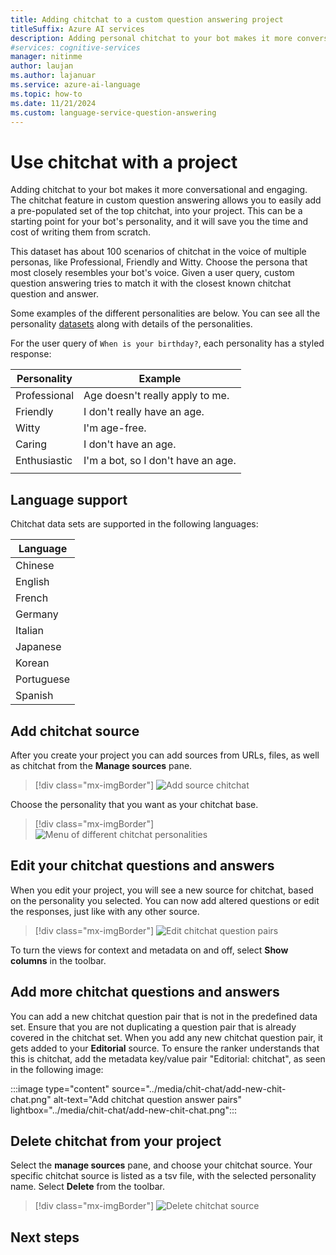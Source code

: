 ```yaml
---
title: Adding chitchat to a custom question answering project
titleSuffix: Azure AI services
description: Adding personal chitchat to your bot makes it more conversational and engaging when you create a project. Custom question answering allows you to easily add a pre-populated set of the top chitchat, into your projects.
#services: cognitive-services
manager: nitinme
author: laujan
ms.author: lajanuar
ms.service: azure-ai-language
ms.topic: how-to
ms.date: 11/21/2024
ms.custom: language-service-question-answering
---
```


# Use chitchat with a project

Adding chitchat to your bot makes it more conversational and engaging. The chitchat feature in custom question answering allows you to easily add a pre-populated set of the top chitchat, into your project. This can be a starting point for your bot's personality, and it will save you the time and cost of writing them from scratch.

This dataset has about 100 scenarios of chitchat in the voice of multiple personas, like Professional, Friendly and Witty. Choose the persona that most closely resembles your bot's voice. Given a user query, custom question answering tries to match it with the closest known chitchat question and answer.

Some examples of the different personalities are below. You can see all the personality [datasets](https://github.com/microsoft/botframework-cli/blob/main/packages/qnamaker/docs/chit-chat-dataset.md) along with details of the personalities.

For the user query of `When is your birthday?`, each personality has a styled response:

<!-- added quotes so acrolinx doesn't score these sentences -->
|Personality|Example|
|--|--|
|Professional|Age doesn't really apply to me.|
|Friendly|I don't really have an age.|
|Witty|I'm age-free.|
|Caring|I don't have an age.|
|Enthusiastic|I'm a bot, so I don't have an age.|
||

## Language support

Chitchat data sets are supported in the following languages:

|Language|
|--|
|Chinese|
|English|
|French|
|Germany|
|Italian|
|Japanese|
|Korean|
|Portuguese|
|Spanish|

## Add chitchat source
After you create your project you can add sources from URLs, files, as well as chitchat from the **Manage sources** pane.

> [!div class="mx-imgBorder"]
> ![Add source chitchat](../media/chit-chat/add-source.png)

Choose the personality that you want as your chitchat base.

> [!div class="mx-imgBorder"]
> ![Menu of different chitchat personalities](../media/chit-chat/personality.png)

## Edit your chitchat questions and answers

When you edit your project, you will see a new source for chitchat, based on the personality you selected. You can now add altered questions or edit the responses, just like with any other source.

> [!div class="mx-imgBorder"]
> ![Edit chitchat question pairs](../media/chit-chat/edit-chit-chat.png)

To turn the views for context and metadata on and off, select **Show columns** in the toolbar.

## Add more chitchat questions and answers

You can add a new chitchat question pair that is not in the predefined data set. Ensure that you are not duplicating a question pair that is already covered in the chitchat set. When you add any new chitchat question pair, it gets added to your **Editorial** source. To ensure the ranker understands that this is chitchat, add the metadata key/value pair "Editorial: chitchat", as seen in the following image:

:::image type="content" source="../media/chit-chat/add-new-chit-chat.png" alt-text="Add chitchat question answer pairs" lightbox="../media/chit-chat/add-new-chit-chat.png":::

## Delete chitchat from your project

Select the **manage sources** pane, and choose your chitchat source. Your specific chitchat source is listed as a tsv file, with the selected personality name. Select **Delete** from the toolbar.

> [!div class="mx-imgBorder"]
> ![Delete chitchat source](../media/chit-chat/delete-chit-chat.png)

## Next steps
